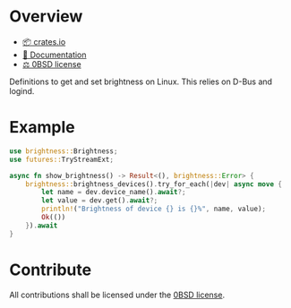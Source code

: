 <!-- cargo-sync-readme start -->

# Overview
- [📦 crates.io](https://crates.io/crates/brightness)
- [📖 Documentation](https://docs.rs/brightness)
- [⚖ 0BSD license](https://spdx.org/licenses/0BSD.html)

Definitions to get and set brightness on Linux. This relies on D-Bus and logind.

# Example

```rust
use brightness::Brightness;
use futures::TryStreamExt;

async fn show_brightness() -> Result<(), brightness::Error> {
    brightness::brightness_devices().try_for_each(|dev| async move {
        let name = dev.device_name().await?;
        let value = dev.get().await?;
        println!("Brightness of device {} is {}%", name, value);
        Ok(())
    }).await
}
```

# Contribute

All contributions shall be licensed under the [0BSD license](https://spdx.org/licenses/0BSD.html).

<!-- cargo-sync-readme end -->
